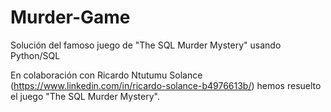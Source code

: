 # Murder-Game
Solución del famoso juego de "The SQL Murder Mystery" usando Python/SQL

En colaboración con Ricardo Ntutumu Solance (https://www.linkedin.com/in/ricardo-solance-b4976613b/) hemos resuelto el 
juego "The SQL Murder Mystery".
